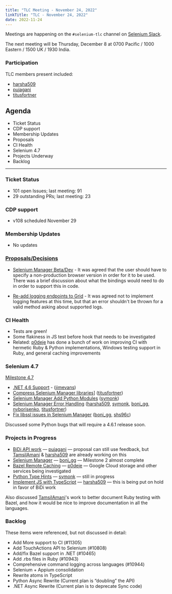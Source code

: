 ```yaml
---
title: "TLC Meeting - November 24, 2022"
linkTitle: "TLC - November 24, 2022"
date: 2022-11-24
---
```


Meetings are happening on the `#selenium-tlc` channel on [Selenium Slack](https://selenium.dev/support).

The next meeting will be Thursday, December 8 at 0700 Pacific / 1000 Eastern / 1500 UK / 1930 India.

### Participation

TLC members present included:
* [harsha509]
* [pujagani]
* [titusfortner]

## Agenda
* Ticket Status
* CDP support
* Membership Updates
* Proposals
* CI Health
* Selenium 4.7
* Projects Underway
* Backlog

***

### Ticket Status

* 101 open Issues; last meeting: 91
* 29 outstanding PRs; last meeting: 23

### CDP support

* v108 scheduled November 29

### Membership Updates

* No updates

### [Proposals/Decisions](https://github.com/SeleniumHQ/selenium/labels/A-needs%20decision)

* [Selenium Manager Beta/Dev](https://github.com/SeleniumHQ/selenium/issues/11239) - 
It was agreed that the user should have to specify a non-production browser version in order for it to be used.
There was a brief discussion about what the bindings would need to do in order to support this in code.

* [Re-add logging endpoints to Grid](https://github.com/SeleniumHQ/selenium/issues/10949) -
  It was agreed not to implement logging features at this time, but that an error
  shouldn't be thrown for a valid method asking about supported logs.

### CI Health

* Tests are green!
* Some flakiness in JS test before hook that needs to be investigated
* Related: [p0deje] has done a bunch of work on improving CI with hermetic Ruby & Python implementations,
Windows testing support in Ruby, and general caching improvements

### Selenium 4.7

[Milestone 4.7](https://github.com/SeleniumHQ/selenium/milestone/8)

* [.NET 4.6 Support](https://github.com/SeleniumHQ/selenium/issues/10466) - ([jimevans])
* [Compress Selenium Manager libraries](https://github.com/SeleniumHQ/selenium/issues/11204)] ([titusfortner])
* [Selenium Manager Add Python Modules](https://github.com/SeleniumHQ/selenium/issues/11234) ([symonk])
* [Selenium Manager Error Handling](https://github.com/SeleniumHQ/selenium/issues/11301) ([harsha509], [symonk], [boni_gg], [nvborisenko], [titusfortner])
* [Fix libssl issues in Selenium Manager](https://github.com/SeleniumHQ/selenium/issues/11291) ([boni_gg], [shs96c])

Discussed some Python bugs that will require a 4.6.1 release soon.

### Projects in Progress

* [BiDi API work](https://docs.google.com/document/d/1dCd8Y2PYaR5mOGSmNTwllEHNmFqegfoGkP-TCKvPzSU/edit#) — [pujagani] — 
proposal can still use feedback, but [TamsilAmani] & [harsha509] are already working on this
* [Selenium Manager](https://github.com/SeleniumHQ/selenium/blob/trunk/rust/README.md#roadmap) — [boni_gg] — Milestone 2 almost complete 
* [Bazel Remote Caching](https://github.com/SeleniumHQ/selenium/issues/11306) — [p0deje] — Google Cloud storage and other services being investigated
* [Python Type Hints](https://github.com/SeleniumHQ/selenium/issues/9480) — [symonk] — still in progress
* [Implement JS with TypeScript](https://github.com/SeleniumHQ/selenium/issues/10942) — [harsha509] — this is being put on hold in favor of BiDi work

Also discussed [TamsilAmani]'s work to better document Ruby testing with Bazel, and how it would
be nice to improve documentation in all the languages.

### Backlog

These items were referenced, but not discussed in detail:

* Add More support to CI (#11305)
* Add TouchActions API to Selenium (#10808)
* Add/fix Bazel support in .NET (#10465)
* Add .rbs files in Ruby (#10943)
* Comprehensive command logging across languages (#10944)
* Selenium + Appium consolidation
* Rewrite atoms in TypeScript
* Python Async Rewrite (Current plan is “doubling” the API)
* .NET Async Rewrite (Current plan is to deprecate Sync code)


[boni_gg]: https://twitter.com/boni_gg/
[harsha509]: https://github.com/harsha509/
[jimevans]: https://github.com/jimevans/
[nvborisenko]: https://github.com/nvborisenko/
[p0deje]: https://github.com/p0deje/
[pujagani]: https://github.com/pujagani/
[shs96c]: https://github.com/shs96c/
[symonk]: http://github.com/symonk/
[TamsilAmani]: https://github.com/TamsilAmani/
[titusfortner]: https://github.com/titusfortner/
